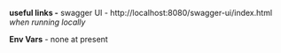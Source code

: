**useful links -**
swagger UI - http://localhost:8080/swagger-ui/index.html 
*when running locally*

**Env Vars** - none at present
